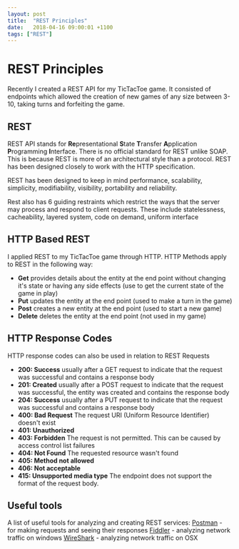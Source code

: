 ```yaml
---
layout: post
title:  "REST Principles"
date:   2018-04-16 09:00:01 +1100
tags: ["REST"]
---
```


# REST Principles
Recently I created a REST API for my TicTacToe game. It consisted of endpoints which allowed the creation of new games of any size between 3-10, taking turns and forfeiting the game.

## REST
REST API stands for **Re**presentational **S**tate **T**ransfer **A**pplication **P**rogramming **I**nterface. There is no official standard for REST unlike SOAP. This is because REST is more of an architectural style than a protocol. REST has been designed closely to work with the HTTP specification.

REST has been designed to keep in mind performance, scalability, simplicity, modifiability, visibility, portability and reliability.

Rest also has 6 guiding restraints which restrict the ways that the server may process and respond to client requests. These include statelessness, cacheability, layered system, code on demand, uniform interface

## HTTP Based REST
I applied REST to my TicTacToe game through HTTP. HTTP Methods apply to REST in the following way:
* **Get** provides details about the entity at the end point without changing it's state or having any side effects (use to get the current state of the game in play)
* **Put** updates the entity at the end point (used to make a turn in the game)
* **Post** creates a new entity at the end point (used to start a new game)
* **Delete** deletes the entity at the end point (not used in my game)

## HTTP Response Codes
HTTP response codes can also be used in relation to REST Requests
* **200: Success** usually after a GET request to indicate that the request was successful and contains a response body 
* **201: Created** usually after a POST request to indicate that the request was successful, the entity was created and contains the response body
* **204: Success** usually after a PUT request to indicate that the request was successful and contains a response body 
* **400: Bad Request** The request URI (Uniform Resource Identifier) doesn't exist
* **401: Unauthorized**
* **403: Forbidden** The request is not permitted. This can be caused by access control list failures
* **404: Not Found** The requested resource wasn't found
* **405: Method not allowed**
* **406: Not acceptable**
* **415: Unsupported media type** The endpoint does not support the format of the request body.

## Useful tools
A list of useful tools for analyzing and creating REST services:
[Postman](https://www.getpostman.com/) - for making requests and seeing their responses
[Fiddler](https://www.telerik.com/fiddler) - analyzing network traffic on windows
[WireShark](https://www.wireshark.org/) - analyzing network traffic on OSX